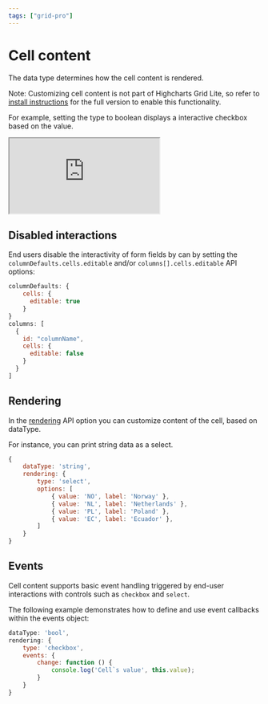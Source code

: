 ```yaml
---
tags: ["grid-pro"]
---
```


# Cell content

The data type determines how the cell content is rendered.

Note: Customizing cell content is not part of Highcharts Grid Lite, so refer to [install instructions](https://www.highcharts.com/docs/dashboards/grid-standalone) for the full version to enable this functionality.

For example, setting the type to boolean displays a interactive checkbox based on the value.

<iframe src="https://www.highcharts.com/samples/embed/grid-pro/demo/cell-editing" allow="fullscreen"></iframe>

## Disabled interactions 

End users disable the interactivity of form fields by can by setting the `columnDefaults.cells.editable` and/or `columns[].cells.editable` API options:

```js
columnDefaults: {
    cells: {
      editable: true
    }
}
columns: [
  {
    id: "columnName",
    cells: {
      editable: false
    }
  }
]
```

## Rendering

In the [rendering](https://api.highcharts.com/dashboards/#interfaces/Grid_Options.ColumnOptions#rendering) API option you can customize content of the cell, based on dataType.

For instance, you can print string data as a select.

```js
{
    dataType: 'string',
    rendering: {
        type: 'select',
        options: [
            { value: 'NO', label: 'Norway' },
            { value: 'NL', label: 'Netherlands' },
            { value: 'PL', label: 'Poland' },
            { value: 'EC', label: 'Ecuador' },
        ]
    }
}
```

## Events
Cell content supports basic event handling triggered by end-user interactions with controls such as `checkbox` and `select`.

The following example demonstrates how to define and use event callbacks within the events object:

```js
dataType: 'bool',
rendering: {
    type: 'checkbox',
    events: {
        change: function () {
            console.log('Cell`s value', this.value);
        }
    }
}
```
